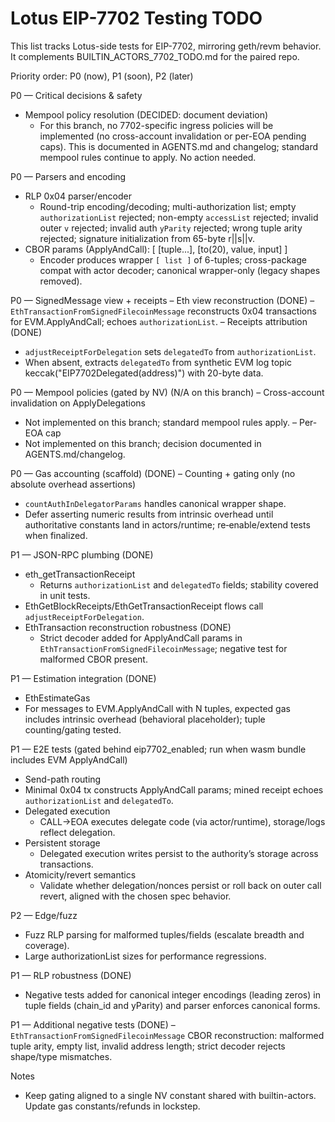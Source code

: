 # Lotus EIP-7702 Testing TODO

This list tracks Lotus-side tests for EIP-7702, mirroring geth/revm behavior. It complements BUILTIN_ACTORS_7702_TODO.md for the paired repo.

Priority order: P0 (now), P1 (soon), P2 (later)

P0 — Critical decisions & safety
- Mempool policy resolution (DECIDED: document deviation)
  - For this branch, no 7702-specific ingress policies will be implemented (no cross-account invalidation or per-EOA pending caps). This is documented in AGENTS.md and changelog; standard mempool rules continue to apply. No action needed.

P0 — Parsers and encoding
- RLP 0x04 parser/encoder
  - Round-trip encoding/decoding; multi-authorization list; empty `authorizationList` rejected; non-empty `accessList` rejected; invalid outer `v` rejected; invalid auth `yParity` rejected; wrong tuple arity rejected; signature initialization from 65-byte r||s||v.
- CBOR params (ApplyAndCall): [ [tuple...], [to(20), value, input] ]
  - Encoder produces wrapper `[ list ]` of 6-tuples; cross-package compat with actor decoder; canonical wrapper-only (legacy shapes removed).

P0 — SignedMessage view + receipts
– Eth view reconstruction (DONE)
– `EthTransactionFromSignedFilecoinMessage` reconstructs 0x04 transactions for EVM.ApplyAndCall; echoes `authorizationList`.
– Receipts attribution (DONE)
  - `adjustReceiptForDelegation` sets `delegatedTo` from `authorizationList`.
  - When absent, extracts `delegatedTo` from synthetic EVM log topic keccak("EIP7702Delegated(address)") with 20-byte data.

P0 — Mempool policies (gated by NV) (N/A on this branch)
– Cross-account invalidation on ApplyDelegations
  - Not implemented on this branch; standard mempool rules apply.
– Per-EOA cap
  - Not implemented on this branch; decision documented in AGENTS.md/changelog.

P0 — Gas accounting (scaffold) (DONE)
– Counting + gating only (no absolute overhead assertions)
  - `countAuthInDelegatorParams` handles canonical wrapper shape.
  - Defer asserting numeric results from intrinsic overhead until authoritative constants land in actors/runtime; re‑enable/extend tests when finalized.

P1 — JSON-RPC plumbing (DONE)
- eth_getTransactionReceipt
  - Returns `authorizationList` and `delegatedTo` fields; stability covered in unit tests.
- EthGetBlockReceipts/EthGetTransactionReceipt flows call `adjustReceiptForDelegation`.
- EthTransaction reconstruction robustness (DONE)
  - Strict decoder added for ApplyAndCall params in `EthTransactionFromSignedFilecoinMessage`; negative test for malformed CBOR present.

P1 — Estimation integration (DONE)
- EthEstimateGas
- For messages to EVM.ApplyAndCall with N tuples, expected gas includes intrinsic overhead (behavioral placeholder); tuple counting/gating tested.

P1 — E2E tests (gated behind eip7702_enabled; run when wasm bundle includes EVM ApplyAndCall)
- Send-path routing
- Minimal 0x04 tx constructs ApplyAndCall params; mined receipt echoes `authorizationList` and `delegatedTo`.
- Delegated execution
  - CALL→EOA executes delegate code (via actor/runtime), storage/logs reflect delegation.
 - Persistent storage
   - Delegated execution writes persist to the authority’s storage across transactions.
 - Atomicity/revert semantics
   - Validate whether delegation/nonces persist or roll back on outer call revert, aligned with the chosen spec behavior.

P2 — Edge/fuzz
- Fuzz RLP parsing for malformed tuples/fields (escalate breadth and coverage).
- Large authorizationList sizes for performance regressions.

P1 — RLP robustness (DONE)
- Negative tests added for canonical integer encodings (leading zeros) in tuple fields (chain_id and yParity) and parser enforces canonical forms.

P1 — Additional negative tests (DONE)
– `EthTransactionFromSignedFilecoinMessage` CBOR reconstruction: malformed tuple arity, empty list, invalid address length; strict decoder rejects shape/type mismatches.

Notes
- Keep gating aligned to a single NV constant shared with builtin-actors. Update gas constants/refunds in lockstep.
